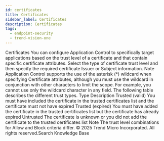 ```yaml
---
id: certificates
title: Certificates
sidebar_label: Certificates
description: Certificates
tags:
  - endpoint-security
  - trend-vision-one
---
```


 Certificates You can configure Application Control to specifically target applications based on the trust level of a certificate and that contain specific certificate attributes. Select the type of certificate trust level and then specify the required certificate Issuer or Subject information. Note Application Control supports the use of the asterisk (*) wildcard when specifying Certificate attributes, although you must use the wildcard in conjunction with other characters to limit the scope. For example, you cannot use only the wildcard character in any field. The following table describes the different trust types. Type Description Trusted (valid) You must have included the certificate in the trusted certificates list and the certificate must not have expired Trusted (expired) You must have added the certificate in the trusted certificates list but the certificate has already expired Untrusted The certificate is unknown or you did not add the certificate to the trusted certificates list Note The trust level combinations for Allow and Block criteria differ. © 2025 Trend Micro Incorporated. All rights reserved.Search Knowledge Base